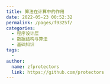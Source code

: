 ```yaml
---
title: 算法在计算中的作用
date: 2022-05-23 00:52:32
permalink: /pages/f9325f/
categories:
  - 程序设计层
  - 数据结构与算法
  - 基础知识
tags:
  - 
author: 
  name: zfprotectors
  link: https://github.com/protectors
---
```

